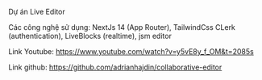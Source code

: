 Dự án Live Editor

Các công nghệ sử dụng: NextJs 14 (App Router), TailwindCss CLerk (authentication), LiveBlocks (realtime), jsm editor

Link Youtube: https://www.youtube.com/watch?v=y5vE8y_f_OM&t=2085s

Link github: https://github.com/adrianhajdin/collaborative-editor
